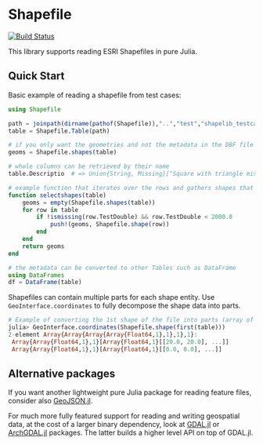 # Shapefile

[![Build Status](https://travis-ci.com/JuliaGeo/Shapefile.jl.svg)](https://travis-ci.com/JuliaGeo/Shapefile.jl)

This library supports reading ESRI Shapefiles in pure Julia.

## Quick Start
Basic example of reading a shapefile from test cases:

```julia
using Shapefile

path = joinpath(dirname(pathof(Shapefile)),"..","test","shapelib_testcases","test.shp")
table = Shapefile.Table(path)

# if you only want the geometries and not the metadata in the DBF file
geoms = Shapefile.shapes(table)

# whole columns can be retrieved by their name
table.Descriptio  # => Union{String, Missing}["Square with triangle missing", "Smaller triangle", missing]

# example function that iterates over the rows and gathers shapes that meet specific criteria
function selectshapes(table)
    geoms = empty(Shapefile.shapes(table))
    for row in table
        if !ismissing(row.TestDouble) && row.TestDouble < 2000.0
            push!(geoms, Shapefile.shape(row))
        end
    end
    return geoms
end

# the metadata can be converted to other Tables such as DataFrame
using DataFrames
df = DataFrame(table)
```

Shapefiles can contain multiple parts for each shape entity.
Use `GeoInterface.coordinates` to fully decompose the shape data into parts.

```julia
# Example of converting the 1st shape of the file into parts (array of coordinates)
julia> GeoInterface.coordinates(Shapefile.shape(first(table)))
2-element Array{Array{Array{Array{Float64,1},1},1},1}:
 Array{Array{Float64,1},1}[Array{Float64,1}[[20.0, 20.0], ...]]
 Array{Array{Float64,1},1}[Array{Float64,1}[[0.0, 0.0], ...]]
```

## Alternative packages
If you want another lightweight pure Julia package for reading feature files, consider
also [GeoJSON.jl](https://github.com/JuliaGeo/GeoJSON.jl).

For much more fully featured support for reading and writing geospatial data, at the
cost of a larger binary dependency, look at [GDAL.jl](https://github.com/JuliaGeo/GDAL.jl)
or [ArchGDAL.jl](https://github.com/yeesian/ArchGDAL.jl/) packages.
The latter builds a higher level API on top of GDAL.jl.
